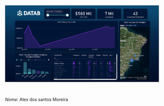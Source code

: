 ![Dashboard.png](https://github.com/alexsiks/alexsiks/blob/db1c436cccfb672fe00bb0bd7039a792009dd5c9/Dashboard.png)
##
 
<br>*Nome:* Alex dos santos Moreira
